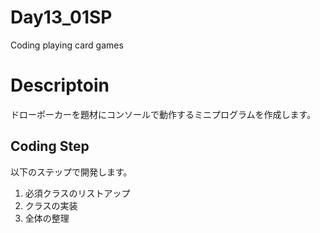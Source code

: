 # Day13_01SP
Coding playing card games

# Descriptoin
ドローポーカーを題材にコンソールで動作するミニプログラムを作成します。

## Coding Step
以下のステップで開発します。

1. 必須クラスのリストアップ
2. クラスの実装
3. 全体の整理

